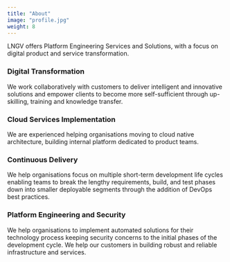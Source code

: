 ```yaml
---
title: "About"
image: "profile.jpg"
weight: 8
---
```


LNGV offers Platform Engineering Services and Solutions, with a focus on digital product and service transformation.

### Digital Transformation

We work collaboratively with customers to deliver intelligent and innovative solutions and empower clients to become more self-sufficient through up-skilling, training and knowledge transfer.

### Cloud Services Implementation

We are experienced helping organisations moving to cloud native architecture, building internal platform dedicated to product teams.

### Continuous Delivery

We help organisations focus on multiple short-term development life cycles enabling teams to break the lengthy requirements, build, and test phases down into smaller deployable segments through the addition of DevOps best practices.

### Platform Engineering and Security

We help organisations to implement automated solutions for their technology process keeping security concerns to the initial phases of the development cycle. We help our customers in building robust and reliable infrastructure and services.
